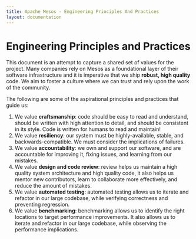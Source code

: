 ```yaml
---
title: Apache Mesos - Engineering Principles And Practices
layout: documentation
---
```


# Engineering Principles and Practices

This document is an attempt to capture a shared set of values for the project.
Many companies rely on Mesos as a foundational layer of their software
infrastructure and it is imperative that we ship **robust, high quality**
code. We aim to foster a culture where we can trust and rely upon the work of
the community.

The following are some of the aspirational principles and practices that
guide us:

1. We value **craftsmanship**: code should be easy to read and understand,
   should be written with high attention to detail, and should be consistent
   in its style. Code is written for humans to read and maintain!
2. We value **resiliency**: our system must be highly-available, stable, and
   backwards-compatible. We must consider the implications of failures.
3. We value **accountability**: we own and support our software, and are
   accountable for improving it, fixing issues, and learning from our mistakes.
4. We value **design and code review**: review helps us maintain a high
   quality system architecture and high quality code, it also helps us mentor
   new contributors, learn to collaborate more effectively, and reduce the
   amount of mistakes.
5. We value **automated testing**: automated testing allows us to iterate and
   refactor in our large codebase, while verifying correctness and preventing
   regression.
6. We value **benchmarking**: benchmarking allows us to identify the right
   locations to target performance improvements. It also allows us to iterate
   and refactor in our large codebase, while observing the performance
   implications.
